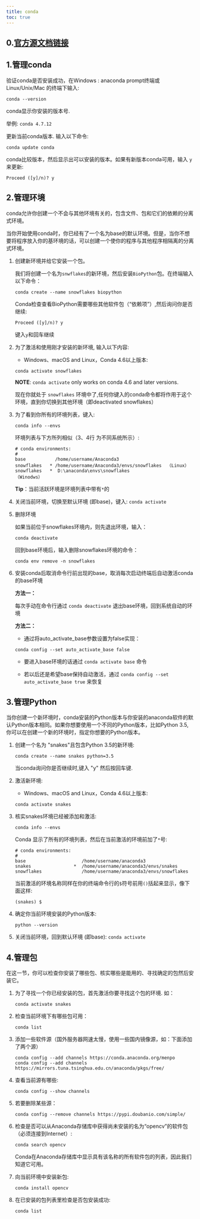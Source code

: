 ```yaml
---
title: conda
toc: true
---
```

## 0.[官方源文档链接](https://docs.conda.io/projects/conda/en/latest/user-guide/getting-started.html)

## 1.管理conda

验证conda是否安装成功，在Windows : anaconda prompt终端或 Linux/Unix/Mac 的终端下输入:

 ```
 conda --version
 ```

conda显示你安装的版本号. 

举例: `conda 4.7.12`

更新当前conda版本. 输入以下命令:

 ```
 conda update conda
 ```

conda比较版本，然后显示出可以安装的版本。如果有新版本conda可用，输入 `y` 来更新:

 ```
 Proceed ([y]/n)? y
 ```

## 2.管理环境

conda允许你创建一个不会与其他环境有关的，包含文件、包和它们的依赖的分离式环境。

当你开始使用conda时，你已经有了一个名为base的默认环境。但是，当你不想要将程序放入你的基环境的话，可以创建一个使你的程序与其他程序相隔离的分离式环境。

1. 创建新环境并给它安装一个包。

   我们将创建一个名为`snwflakes`的新环境，然后安装`BioPython`包。在终端输入以下命令：

   ```
   conda create --name snowflakes biopython
   ```

   Conda检查查看BioPython需要哪些其他软件包（“依赖项”）,然后询问你是否继续:

   ```
   Proceed ([y]/n)? y
   ```

   键入`y`和回车继续

2. 为了激活和使用刚才安装的新环境, 输入以下内容:

   - Windows、macOS and Linux，Conda 4.6以上版本: 

    ```
    conda activate snowflakes
    ```

   **NOTE**: `conda activate` only works on conda 4.6 and later versions.

   现在你就处于 `snowflakes` 环境中了,任何你键入的conda命令都将作用于这个环境，直到你切换到其他环境（即deactivated snowflakes）

3. 为了看到你所有的环境列表，键入:

   ```
   conda info --envs
   ```

   环境列表与下方所列相似（3、4行 为不同系统所示）:

   ```
   # conda environments:
   #
   base           /home/username/Anaconda3
   snowflakes   * /home/username/Anaconda3/envs/snowflakes  （Linux）
   snowflakes   *  D:\anaconda\envs\snowflakes				 （Winodws）
   ```

   **Tip**：当前活跃环境是环境列表中带有`*`的

4. 关闭当前环境，切换至默认环境 (即base)，键入: `conda activate`

5. 删除环境

   如果当前位于snowflakes环境内，则先退出环境，输入：

   ```
   conda deactivate
   ```

   回到base环境后，输入删除snowflakes环境的命令：

   ```
   conda env remove -n snowflakes
   ```


6. 安装conda后取消命令行前出现的base，取消每次启动终端后自动激活conda的base环境

   **方法一：**

   每次手动在命令行通过 `conda deactivate` 退出base环境，回到系统自动的环境

   **方法二：**

   - 通过将auto_activate_base参数设置为false实现：

   ``` 
   conda config --set auto_activate_base false
   ```

   - 要进入base环境的话通过 `conda activate base` 命令

   - 若以后还是希望base保持自动激活，通过 `conda config --set auto_activate_base true` 来恢复

## 3.管理Python

当你创建一个新环境时，conda安装的Python版本与你安装的anaconda软件的默认Python版本相同。如果你想要使用一个不同的Python版本，比如Python 3.5, 你可以在创建一个新的环境时，指定你想要的Python版本。 

1. 创建一个名为 "snakes"且包含Python 3.5的新环境:

   ```
   conda create --name snakes python=3.5
   ```

   当conda询问你是否继续时,键入 "y" 然后按回车键.

2. 激活新环境:

   - Windows、macOS and Linux，Conda 4.6以上版本: 
   ```
   conda activate snakes
   ```

3. 核实snakes环境已经被添加和激活:

   ```
   conda info --envs
   ```

   Conda 显示了所有的环境列表，然后在当前激活的环境前加了`*`号:

   ```
   # conda environments:
   #
   base                     /home/username/anaconda3
   snakes                *  /home/username/anaconda3/envs/snakes
   snowflakes               /home/username/anaconda3/envs/snowflakes
   ```

   当前激活的环境名称同样在你的终端命令行的`$`符号前用`()`括起来显示，像下面这样:

   ```
   (snakes) $
   ```

4. 确定你当前环境安装的Python版本:

   ```
   python --version
   ```

5. 关闭当前环境，回到默认环境 (即base): `conda activate`


## 4.管理包

在这一节，你可以检查你安装了哪些包、核实哪些是能用的、寻找确定的包然后安装它。

1. 为了寻找一个你已经安装的包，首先激活你要寻找这个包的环境. 如：

   ```
   conda activate snakes
   ```

2. 检查当前环境下有哪些包可用：

   ```
   conda list
   ```

3. 添加一些软件源（国外服务器网速太慢，使用一些国内镜像源，如：下面添加了两个源）

   ```
   conda config --add channels https://conda.anaconda.org/menpo
   conda config --add channels https://mirrors.tuna.tsinghua.edu.cn/anaconda/pkgs/free/
   ```

4. 查看当前源有哪些:

   ```
   conda config --show channels
   ```

5. 若要删除某些源：

   ```
   conda config --remove channels https://pypi.doubanio.com/simple/
   ```

6. 检查是否可以从Anaconda存储库中获得尚未安装的名为“opencv”的软件包（必须连接到Internet）:

   ```
   conda search opencv
   ```

   Conda在Anaconda存储库中显示具有该名称的所有软件包的列表，因此我们知道它可用。

7. 向当前环境中安装新包:

   ```
   conda install opencv
   ```

8. 在已安装的包列表里检查是否包安装成功:

   ```
   conda list
   ```